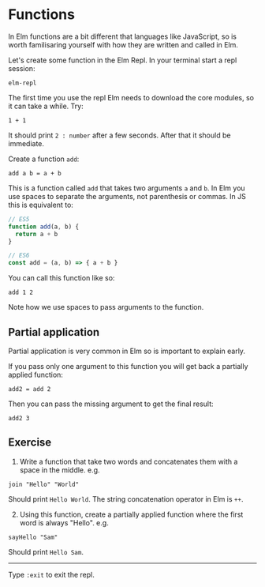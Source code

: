 # Functions

In Elm functions are a bit different that languages like JavaScript, so is worth familisaring yourself with how they are written and called in Elm.

Let's create some function in the Elm Repl. In your terminal start a repl session:

```
elm-repl
```

The first time you use the repl Elm needs to download the core modules, so it can take a while. Try:

```
1 + 1
```

It should print `2 : number` after a few seconds. After that it should be immediate.

Create a function `add`:

```
add a b = a + b
```

This is a function called `add` that takes two arguments `a` and `b`. In Elm you use spaces to separate the arguments, not parenthesis or commas. In JS this is equivalent to:

```js
// ES5
function add(a, b) {
  return a + b
}

// ES6
const add = (a, b) => { a + b }
``` 

You can call this function like so:

```
add 1 2
```

Note how we use spaces to pass arguments to the function.

## Partial application

Partial application is very common in Elm so is important to explain early.

If you pass only one argument to this function you will get back a partially applied function:

```
add2 = add 2
```

Then you can pass the missing argument to get the final result:

```
add2 3
```

## Exercise

1. Write a function that take two words and concatenates them with a space in the middle. e.g.

```
join "Hello" "World"
```

Should print `Hello World`. The string concatenation operator in Elm is `++`.

2. Using this function, create a partially applied function where the first word is always "Hello". e.g.

```
sayHello "Sam"
```

Should print `Hello Sam`.

---

Type `:exit` to exit the repl.

